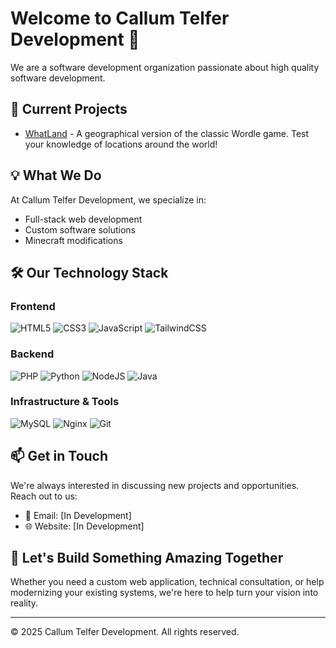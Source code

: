 # Welcome to Callum Telfer Development 👋

We are a software development organization passionate about high quality software development.

## 🚀 Current Projects

- [WhatLand](https://whatland.fun?utm_source=github&utm_medium=referral) - A geographical version of the classic Wordle game. Test your knowledge of locations around the world!

## 💡 What We Do

At Callum Telfer Development, we specialize in:
- Full-stack web development
- Custom software solutions
- Minecraft modifications

## 🛠️ Our Technology Stack

### Frontend
![HTML5](https://img.shields.io/badge/HTML5-E34F26?style=for-the-badge&logo=html5&logoColor=white)
![CSS3](https://img.shields.io/badge/CSS3-1572B6?style=for-the-badge&logo=css3&logoColor=white)
![JavaScript](https://img.shields.io/badge/JavaScript-F7DF1E?style=for-the-badge&logo=javascript&logoColor=black)
![TailwindCSS](https://img.shields.io/badge/Tailwind_CSS-38B2AC?style=for-the-badge&logo=tailwind-css&logoColor=white)

### Backend
![PHP](https://img.shields.io/badge/PHP-777BB4?style=for-the-badge&logo=php&logoColor=white)
![Python](https://img.shields.io/badge/Python-3776AB?style=for-the-badge&logo=python&logoColor=white)
![NodeJS](https://img.shields.io/badge/Node.js-43853D?style=for-the-badge&logo=node.js&logoColor=white)
![Java](https://img.shields.io/badge/Java-ED8B00?style=for-the-badge&logo=openjdk&logoColor=white)

### Infrastructure & Tools
![MySQL](https://img.shields.io/badge/MySQL-005C84?style=for-the-badge&logo=mysql&logoColor=white)
![Nginx](https://img.shields.io/badge/nginx-%23009639.svg?style=for-the-badge&logo=nginx&logoColor=white)
![Git](https://img.shields.io/badge/Git-F05032?style=for-the-badge&logo=git&logoColor=white)

## 📫 Get in Touch

We're always interested in discussing new projects and opportunities. Reach out to us:

- 📧 Email: [In Development]
- 🌐 Website: [In Development]

## 🤝 Let's Build Something Amazing Together

Whether you need a custom web application, technical consultation, or help modernizing your existing systems, we're here to help turn your vision into reality.

---
© 2025 Callum Telfer Development. All rights reserved.
